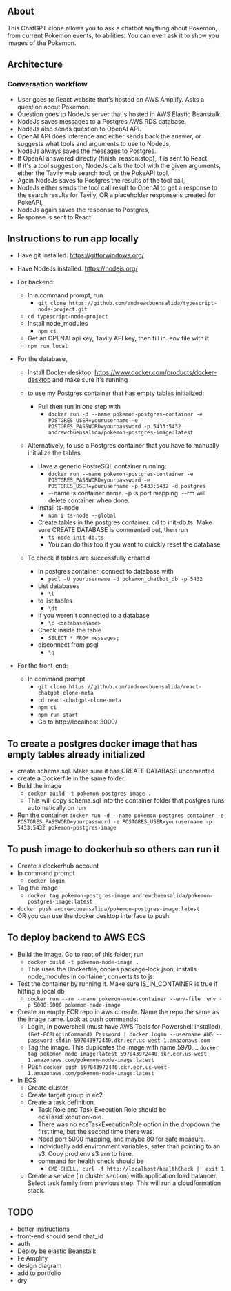 ## About

This ChatGPT clone allows you to ask a chatbot anything about Pokemon, from current Pokemon events, to abilities. You can even ask it to show you images of the Pokemon.

## Architecture

### Conversation workflow

- User goes to React website that's hosted on AWS Amplify. Asks a question about Pokemon.
- Question goes to NodeJs server that's hosted in AWS Elastic Beanstalk.
- NodeJs saves messages to a Postgres AWS RDS database.
- NodeJs also sends question to OpenAI API.
- OpenAI API does inference and either sends back the answer, or suggests what tools and arguments to use to NodeJs,
- NodeJs always saves the messages to Postgres.
- If OpenAI answered directly (finish_reason:stop), it is sent to React.
- If it's a tool suggestion, NodeJs calls the tool with the given arguments, either the Tavily web search tool, or the PokeAPI tool,
- Again NodeJs saves to Postgres the results of the tool call,
- NodeJs either sends the tool call result to OpenAI to get a response to the search results for Tavily, OR a placeholder response is created for PokeAPI,
- NodeJs again saves the response to Postgres,
- Response is sent to React.

## Instructions to run app locally

- Have git installed. https://gitforwindows.org/
- Have NodeJs installed. https://nodejs.org/
- For backend:

  - In a command prompt, run
    - `git clone https://github.com/andrewcbuensalida/typescript-node-project.git`
  - `cd typescript-node-project`
  - Install node_modules
    - `npm ci`
  - Get an OPENAI api key, Tavily API key, then fill in .env file with it
  - `npm run local`

- For the database,

  - Install Docker desktop. https://www.docker.com/products/docker-desktop and make sure it's running
  - to use my Postgres container that has empty tables initialized:
    - Pull then run in one step with
      - `docker run -d --name pokemon-postgres-container -e POSTGRES_USER=yourusername -e POSTGRES_PASSWORD=yourpassword -p 5433:5432 andrewcbuensalida/pokemon-postgres-image:latest`
  - Alternatively, to use a Postgres container that you have to manually initialize the tables

    - Have a generic PostreSQL container running:
      - `docker run --name pokemon-postgres-container -e POSTGRES_PASSWORD=yourpassword -e POSTGRES_USER=yourusername -p 5433:5432 -d postgres`
      - --name is container name. -p is port mapping. --rm will delete container when done.
    - Install ts-node
      - `npm i ts-node --global`
    - Create tables in the postgres container. cd to init-db.ts. Make sure CREATE DATABASE is commented out, then run
      - `ts-node init-db.ts`
      - You can do this too if you want to quickly reset the database

  - To check if tables are successfully created
    - In postgres container, connect to database with
      - `psql -U yourusername -d pokemon_chatbot_db -p 5432`
    - List databases
      - `\l`
    - to list tables
      - `\dt`
    - If you weren't connected to a database
      - `\c <databaseName>`
    - Check inside the table
      - `SELECT * FROM messages;`
    - disconnect from psql
      - `\q`

- For the front-end:
  - In command prompt
    - `git clone https://github.com/andrewcbuensalida/react-chatgpt-clone-meta`
    - `cd react-chatgpt-clone-meta`
    - `npm ci`
    - `npm run start`
    - Go to http://localhost:3000/

## To create a postgres docker image that has empty tables already initialized

- create schema.sql. Make sure it has CREATE DATABASE uncomented
- create a Dockerfile in the same folder.
- Build the image
  - `docker build -t pokemon-postgres-image .`
  - This will copy schema.sql into the container folder that postgres runs automatically on run
- Run the container
  `docker run -d --name pokemon-postgres-container -e POSTGRES_PASSWORD=yourpassword -e POSTGRES_USER=yourusername -p 5433:5432 pokemon-postgres-image`

## To push image to dockerhub so others can run it

- Create a dockerhub account
- In command prompt
  - `docker login`
- Tag the image
  - `docker tag pokemon-postgres-image andrewcbuensalida/pokemon-postgres-image:latest`
- `docker push andrewcbuensalida/pokemon-postgres-image:latest`
- OR you can use the docker desktop interface to push

## To deploy backend to AWS ECS
- Build the image. Go to root of this folder, run
  - `docker build -t pokemon-node-image .`
  - This uses the Dockerfile, copies package-lock.json, installs node_modules in container, converts ts to js.
- Test the container by running it. Make sure IS_IN_CONTAINER is true if hitting a local db
  - `docker run --rm --name pokemon-node-container --env-file .env -p 5000:5000 pokemon-node-image`
- Create an empty ECR repo in aws console. Name the repo the same as the image name. Look at push commands:
  - Login, In powershell (must have AWS Tools for Powershell installed),
    `(Get-ECRLoginCommand).Password | docker login --username AWS --password-stdin 597043972440.dkr.ecr.us-west-1.amazonaws.com`
  - Tag the image. This duplicates the image with name 5970....
    `docker tag pokemon-node-image:latest 597043972440.dkr.ecr.us-west-1.amazonaws.com/pokemon-node-image:latest`
  - Push
    `docker push 597043972440.dkr.ecr.us-west-1.amazonaws.com/pokemon-node-image:latest`
- In ECS
  - Create cluster
  - Create target group in ec2
  - Create a task definition. 
    - Task Role and Task Execution Role should be ecsTaskExecutionRole. 
    - There was no ecsTaskExecutionRole option in the dropdown the first time, but the second time there was. 
    - Need port 5000 mapping, and maybe 80 for safe measure. 
    - Individually add environment variables, safer than pointing to an s3. Copy prod.env s3 arn to here.
    - command for health check should be
      - `CMD-SHELL, curl -f http://localhost/healthCheck || exit 1` 
  - Create a service (in cluster section) with application load balancer. Select task family from previous step. This will run a cloudformation stack.

## TODO

- better instructions
- front-end should send chat_id
- auth
- Deploy be elastic Beanstalk
- Fe Amplify
- design diagram
- add to portfolio
- dry

